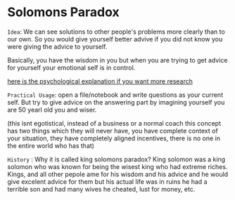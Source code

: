 # Solomons Paradox

`Idea`: We can see solutions to other people's problems more clearly than to our own. So you would give yourself better advive if you did not know you were giving the advice to yourself. 

  Basically, you have the wisdom in you but when you are trying to get advice for yourself your emotional self is in control.

[here is the psychological explanation if you want more research](https://www.ncbi.nlm.nih.gov/pmc/articles/PMC9377507/#:~:text=Solomon's%20paradox%20of%20wise%20reasoning,underlying%20psychological%20mechanism%20remains%20unclear.)

`Practical Usage`: open a file/notebook and write questions as your current self. But try to give advice on the answering part by imagining yourself you are 50 yearl old you and wiser. 

(this isnt egotistical, instead of a business or a normal coach this concept has two things which they will never have, you have complete context of your situation, they have completely aligned incentives, there is no one in the entire world who has that)


`History` : Why it is called king solomons paradox? King solomon was a king solomon who was known for being the wisest king who had extreme riches. Kings, and all other pepole ame for his wisdom and his advice and he would give excelent advice for them but his actual life was in ruins he had a terrible son and had many wives he cheated, lust for money, etc.
